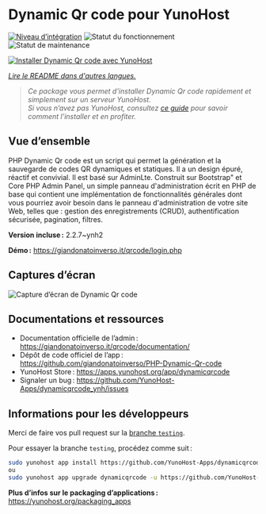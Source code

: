 <!--
Nota bene : ce README est automatiquement généré par <https://github.com/YunoHost/apps/tree/master/tools/readme_generator>
Il NE doit PAS être modifié à la main.
-->

# Dynamic Qr code pour YunoHost

[![Niveau d’intégration](https://dash.yunohost.org/integration/dynamicqrcode.svg)](https://ci-apps.yunohost.org/ci/apps/dynamicqrcode/) ![Statut du fonctionnement](https://ci-apps.yunohost.org/ci/badges/dynamicqrcode.status.svg) ![Statut de maintenance](https://ci-apps.yunohost.org/ci/badges/dynamicqrcode.maintain.svg)

[![Installer Dynamic Qr code avec YunoHost](https://install-app.yunohost.org/install-with-yunohost.svg)](https://install-app.yunohost.org/?app=dynamicqrcode)

*[Lire le README dans d'autres langues.](./ALL_README.md)*

> *Ce package vous permet d’installer Dynamic Qr code rapidement et simplement sur un serveur YunoHost.*  
> *Si vous n’avez pas YunoHost, consultez [ce guide](https://yunohost.org/install) pour savoir comment l’installer et en profiter.*

## Vue d’ensemble

PHP Dynamic Qr code est un script qui permet la génération et la sauvegarde de codes QR dynamiques et statiques. Il a un design épuré, réactif et convivial. Il est basé sur AdminLte. Construit sur Bootstrap" et Core PHP Admin Panel, un simple panneau d'administration écrit en PHP de base qui contient une implémentation de fonctionnalités générales dont vous pourriez avoir besoin dans le panneau d'administration de votre site Web, telles que : gestion des enregistrements (CRUD), authentification sécurisée, pagination, filtres.

**Version incluse :** 2.2.7~ynh2

**Démo :** <https://giandonatoinverso.it/qrcode/login.php>

## Captures d’écran

![Capture d’écran de Dynamic Qr code](./doc/screenshots/screenshot.png)

## Documentations et ressources

- Documentation officielle de l’admin : <https://giandonatoinverso.it/qrcode/documentation/>
- Dépôt de code officiel de l’app : <https://github.com/giandonatoinverso/PHP-Dynamic-Qr-code>
- YunoHost Store : <https://apps.yunohost.org/app/dynamicqrcode>
- Signaler un bug : <https://github.com/YunoHost-Apps/dynamicqrcode_ynh/issues>

## Informations pour les développeurs

Merci de faire vos pull request sur la [branche `testing`](https://github.com/YunoHost-Apps/dynamicqrcode_ynh/tree/testing).

Pour essayer la branche `testing`, procédez comme suit :

```bash
sudo yunohost app install https://github.com/YunoHost-Apps/dynamicqrcode_ynh/tree/testing --debug
ou
sudo yunohost app upgrade dynamicqrcode -u https://github.com/YunoHost-Apps/dynamicqrcode_ynh/tree/testing --debug
```

**Plus d’infos sur le packaging d’applications :** <https://yunohost.org/packaging_apps>
